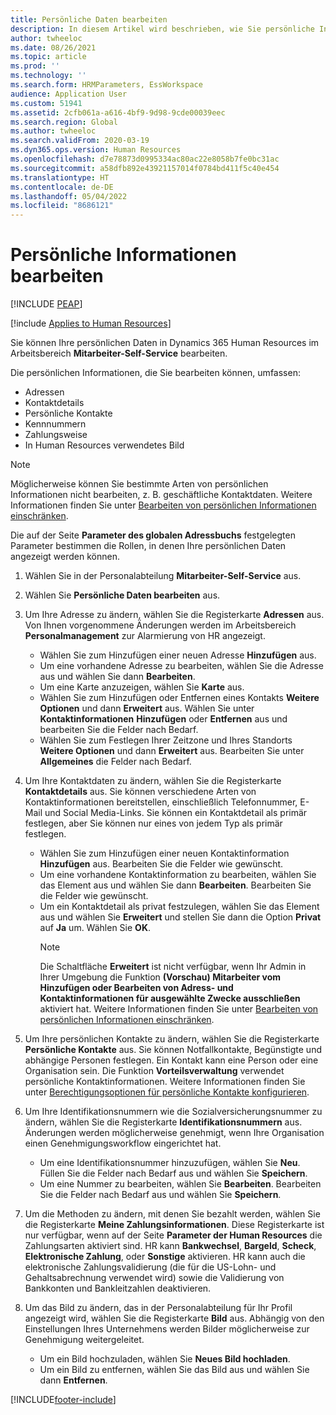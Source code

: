 ```yaml
---
title: Persönliche Daten bearbeiten
description: In diesem Artikel wird beschrieben, wie Sie persönliche Informationen im Self-Service für Mitarbeiter und Manager bearbeiten.
author: twheeloc
ms.date: 08/26/2021
ms.topic: article
ms.prod: ''
ms.technology: ''
ms.search.form: HRMParameters, EssWorkspace
audience: Application User
ms.custom: 51941
ms.assetid: 2cfb061a-a616-4bf9-9d98-9cde00039eec
ms.search.region: Global
ms.author: twheeloc
ms.search.validFrom: 2020-03-19
ms.dyn365.ops.version: Human Resources
ms.openlocfilehash: d7e78873d0995334ac80ac22e8058b7fe0bc31ac
ms.sourcegitcommit: a58dfb892e43921157014f0784bd411f5c40e454
ms.translationtype: HT
ms.contentlocale: de-DE
ms.lasthandoff: 05/04/2022
ms.locfileid: "8686121"
---
```

# <a name="edit-personal-information"></a>Persönliche Informationen bearbeiten


[!INCLUDE [PEAP](../includes/peap-2.md)]

[!include [Applies to Human Resources](../includes/applies-to-hr.md)]

Sie können Ihre persönlichen Daten in Dynamics 365 Human Resources im Arbeitsbereich **Mitarbeiter-Self-Service** bearbeiten.

Die persönlichen Informationen, die Sie bearbeiten können, umfassen:

- Adressen
- Kontaktdetails
- Persönliche Kontakte
- Kennnummern
- Zahlungsweise
- In Human Resources verwendetes Bild

>[!NOTE]
>Möglicherweise können Sie bestimmte Arten von persönlichen Informationen nicht bearbeiten, z. B. geschäftliche Kontaktdaten. Weitere Informationen finden Sie unter [Bearbeiten von persönlichen Informationen einschränken](hr-employee-self-service-restrict-editing.md).

Die auf der Seite **Parameter des globalen Adressbuchs** festgelegten Parameter bestimmen die Rollen, in denen Ihre persönlichen Daten angezeigt werden können.

1. Wählen Sie in der Personalabteilung **Mitarbeiter-Self-Service** aus.

2. Wählen Sie **Persönliche Daten bearbeiten** aus.

3. Um Ihre Adresse zu ändern, wählen Sie die Registerkarte **Adressen** aus. Von Ihnen vorgenommene Änderungen werden im Arbeitsbereich **Personalmanagement** zur Alarmierung von HR angezeigt.

    - Wählen Sie zum Hinzufügen einer neuen Adresse **Hinzufügen** aus.
    - Um eine vorhandene Adresse zu bearbeiten, wählen Sie die Adresse aus und wählen Sie dann **Bearbeiten**.
    - Um eine Karte anzuzeigen, wählen Sie **Karte** aus.
    - Wählen Sie zum Hinzufügen oder Entfernen eines Kontakts **Weitere Optionen** und dann **Erweitert** aus. Wählen Sie unter **Kontaktinformationen** **Hinzufügen** oder **Entfernen** aus und bearbeiten Sie die Felder nach Bedarf.
    - Wählen Sie zum Festlegen Ihrer Zeitzone und Ihres Standorts **Weitere Optionen** und dann **Erweitert** aus. Bearbeiten Sie unter **Allgemeines** die Felder nach Bedarf.

4. Um Ihre Kontaktdaten zu ändern, wählen Sie die Registerkarte **Kontaktdetails** aus. Sie können verschiedene Arten von Kontaktinformationen bereitstellen, einschließlich Telefonnummer, E-Mail und Social Media-Links. Sie können ein Kontaktdetail als primär festlegen, aber Sie können nur eines von jedem Typ als primär festlegen.

    - Wählen Sie zum Hinzufügen einer neuen Kontaktinformation **Hinzufügen** aus. Bearbeiten Sie die Felder wie gewünscht.
    - Um eine vorhandene Kontaktinformation zu bearbeiten, wählen Sie das Element aus und wählen Sie dann **Bearbeiten**. Bearbeiten Sie die Felder wie gewünscht.
    - Um ein Kontaktdetail als privat festzulegen, wählen Sie das Element aus und wählen Sie **Erweitert** und stellen Sie dann die Option **Privat** auf **Ja** um. Wählen Sie **OK**.
      >[!NOTE]
      >Die Schaltfläche **Erweitert** ist nicht verfügbar, wenn Ihr Admin in Ihrer Umgebung die Funktion **(Vorschau) Mitarbeiter vom Hinzufügen oder Bearbeiten von Adress- und Kontaktinformationen für ausgewählte Zwecke ausschließen** aktiviert hat. Weitere Informationen finden Sie unter [Bearbeiten von persönlichen Informationen einschränken](hr-employee-self-service-restrict-editing.md).
  
5. Um Ihre persönlichen Kontakte zu ändern, wählen Sie die Registerkarte **Persönliche Kontakte** aus. Sie können Notfallkontakte, Begünstigte und abhängige Personen festlegen. Ein Kontakt kann eine Person oder eine Organisation sein. Die Funktion **Vorteilsverwaltung** verwendet persönliche Kontaktinformationen. Weitere Informationen finden Sie unter [Berechtigungsoptionen für persönliche Kontakte konfigurieren](hr-benefits-setup-contact-eligibility-options.md).

6. Um Ihre Identifikationsnummern wie die Sozialversicherungsnummer zu ändern, wählen Sie die Registerkarte **Identifikationsnummern** aus. Änderungen werden möglicherweise genehmigt, wenn Ihre Organisation einen Genehmigungsworkflow eingerichtet hat.

    - Um eine Identifikationsnummer hinzuzufügen, wählen Sie **Neu**. Füllen Sie die Felder nach Bedarf aus und wählen Sie **Speichern**.
    - Um eine Nummer zu bearbeiten, wählen Sie **Bearbeiten**. Bearbeiten Sie die Felder nach Bedarf aus und wählen Sie **Speichern**.

7. Um die Methoden zu ändern, mit denen Sie bezahlt werden, wählen Sie die Registerkarte **Meine Zahlungsinformationen**. Diese Registerkarte ist nur verfügbar, wenn auf der Seite **Parameter der Human Resources** die Zahlungsarten aktiviert sind. HR kann **Bankwechsel**, **Bargeld**, **Scheck**, **Elektronische Zahlung**, oder **Sonstige** aktivieren. HR kann auch die elektronische Zahlungsvalidierung (die für die US-Lohn- und Gehaltsabrechnung verwendet wird) sowie die Validierung von Bankkonten und Bankleitzahlen deaktivieren.

8. Um das Bild zu ändern, das in der Personalabteilung für Ihr Profil angezeigt wird, wählen Sie die Registerkarte **Bild** aus. Abhängig von den Einstellungen Ihres Unternehmens werden Bilder möglicherweise zur Genehmigung weitergeleitet.

    - Um ein Bild hochzuladen, wählen Sie **Neues Bild hochladen**.
    - Um ein Bild zu entfernen, wählen Sie das Bild aus und wählen Sie dann **Entfernen**.



[!INCLUDE[footer-include](../includes/footer-banner.md)]
